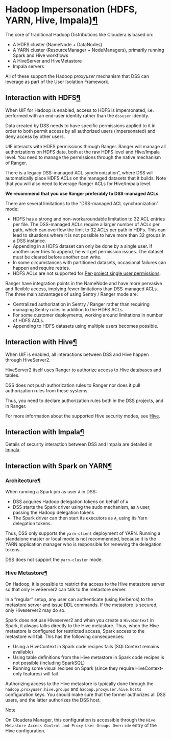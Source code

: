 Hadoop Impersonation (HDFS, YARN, Hive, Impala)[¶](#hadoop-impersonation-hdfs-yarn-hive-impala "Permalink to this heading")
===========================================================================================================================


The core of traditional Hadoop Distributions like Cloudera is based on:


* A HDFS cluster (NameNode \+ DataNodes)
* A YARN cluster (ResourceManager \+ NodeManagers), primarily running Spark and Hive workflows
* A HiveServer and HiveMetastore
* Impala servers


All of these support the Hadoop *proxyuser* mechanism that DSS can leverage as part of the User Isolation Framework.



Interaction with HDFS[¶](#interaction-with-hdfs "Permalink to this heading")
----------------------------------------------------------------------------


When UIF for Hadoop is enabled, access to HDFS is impersonated, i.e. performed with an end\-user identity rather than the `dssuser` identity.


Data created by DSS needs to have specific permissions applied to it in order to both permit access by all authorized users (impersonated) and deny access by other users.


UIF interacts with HDFS permissions through Ranger. Ranger will manage all authorizations on HDFS data, both at the raw HDFS level and Hive/Impala level. You need to manage the permissions through the native mechanism of Ranger.


There is a legacy DSS\-managed ACL synchronization”, where DSS will automatically place HDFS ACLs on the managed datasets that it builds. Note that you will also need to leverage Ranger ACLs for Hive/Impala level.


**We recommend that you use Ranger preferably to DSS\-managed ACLs**.


There are several limitations to the “DSS\-managed ACL synchronization” mode:


* HDFS has a strong and non\-workaroundable limitation to 32 ACL entries per file. The DSS\-managed ACLs require a larger number of ACLs per path, which can overflow the limit to 32 ACLs per path in HDFs. This can lead to situations where it is not possible to have more than 32 groups in a DSS instance.
* Appending in a HDFS dataset can only be done by a single user. If another user tries to append, he will get permission issues. The dataset must be cleared before another can write.
* In some circumstances with partitioned datasets, occasional failures can happen and require retries.
* HDFS ACLs are not supported for [Per\-project single user permissions](../../security/permissions.html#per-project-single-user-permissions).


Ranger have integration points in the NameNode and have more pervasive and flexible access, implying fewer limitations than DSS\-managed ACLs. The three main advantages of using Sentry / Ranger mode are:


* Centralized authorization in Sentry / Ranger rather than requiring managing Sentry rules in addition to the HDFS ACLs.
* For some customer deployments, working around limitations in number of HDFS ACLs.
* Appending to HDFS datasets using multiple users becomes possible.




Interaction with Hive[¶](#interaction-with-hive "Permalink to this heading")
----------------------------------------------------------------------------


When UIF is enabled, all interactions between DSS and Hive happen through HiveServer2\.


HiveServer2 itself uses Ranger to authorize access to Hive databases and tables.


DSS does not push authorization rules to Ranger nor does it pull authorization rules from these systems.


Thus, you need to declare authorization rules both in the DSS projects, and in Ranger.


For more information about the supported Hive security modes, see [Hive](../../hadoop/hive.html).




Interaction with Impala[¶](#interaction-with-impala "Permalink to this heading")
--------------------------------------------------------------------------------


Details of security interaction between DSS and Impala are detailed in [Impala](../../hadoop/impala.html).




Interaction with Spark on YARN[¶](#interaction-with-spark-on-yarn "Permalink to this heading")
----------------------------------------------------------------------------------------------



### Architecture[¶](#architecture "Permalink to this heading")


When running a Spark job as user `A` in DSS:


* DSS acquires Hadoop delegation tokens on behalf of `A`
* DSS starts the Spark driver using the sudo mechanism, as `A` user, passing the Hadoop delegation tokens
* The Spark driver can then start its executors as `A`, using its Yarn delegation tokens.


Thus, DSS only supports the `yarn-client` deployment of YARN. Running a standalone master or local mode is not recommended, because it is the YARN application manager who is responsible for renewing the delegation tokens.


DSS does not support the `yarn-cluster` mode.




### Hive Metastore[¶](#hive-metastore "Permalink to this heading")


On Hadoop, it is possible to restrict the access to the Hive metastore server so that only HiveServer2 can talk to the metastore server.


In a “regular” setup, any user can authenticate (using Kerberos) to the metastore server and issue DDL commands. If the metastore is secured, only Hiveserver2 may do so.


Spark does not use Hiveserver2 and when you create a `HiveContext` in Spark, it always talks directly to the Hive metastore. Thus, when the Hive metastore is configured for restricted access, Spark access to the metastore will fail. This has the following consequences:


* Using a HiveContext in Spark code recipes fails (SQLContext remains available)
* Using table definitions from the Hive metastore in Spark code recipes is not possible (including SparkSQL)
* Running some visual recipes on Spark (since they require HiveContext\-only features) will fail


Authorizing access to the Hive metastore is typically done through the `hadoop.proxyuser.hive.groups` and
`hadoop.proxyuser.hive.hosts` configuration keys. You should make sure that the former authorizes all DSS users,
and the latter authorizes the DSS host.



Note


On Cloudera Manager, this configuration is accessible through the `Hive Metastore Access Control and Proxy User Groups Override`
entry of the Hive configuration.